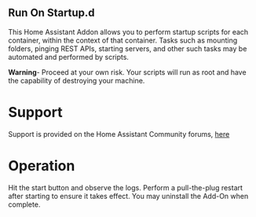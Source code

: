 ## Run On Startup.d
This Home Assistant Addon allows you to perform startup scripts for each container, within the context of that container.  Tasks such as mounting folders, pinging REST APIs, starting servers, and other such tasks may be automated and performed by scripts. 

**Warning**- Proceed at your own risk. Your scripts will run as root and have the capability of destroying your machine. 

# Support
Support is provided on the Home Assistant Community forums, [here](https://community.home-assistant.io/t/run-on-startup-d/271008)

# Operation
Hit the start button and observe the logs. Perform a pull-the-plug restart after starting to ensure it takes effect.  You may uninstall the Add-On when complete. 
